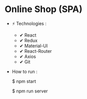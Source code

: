 # Online Shop (SPA)

- ⚡  Technologies : 
     - ✔  React
     - ✔  Redux
     - ✔  Material-UI
     - ✔  React-Router
     - ✔  Axios
     - ✔  Git

- How to run :

  $ npm start
  
  $ npm run server
